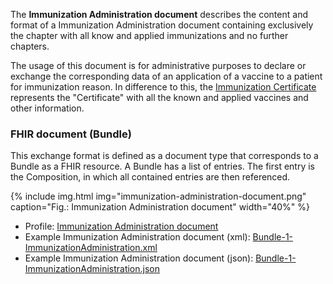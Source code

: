 The **Immunization Administration document** describes the content and format of a Immunization Administration document 
containing exclusively the chapter with all know and applied immunizations and no further chapters.

The usage of this document is for administrative purposes to declare or exchange the corresponding data of an application of a vaccine to a patient for immunization reason.
In difference to this, the [Immunization Certificate](immunization-certificate-document.html) represents the "Certificate" with all the known and applied vaccines and other information.

### FHIR document (Bundle)
This exchange format is defined as a document type that corresponds to a Bundle as a FHIR resource. 
A Bundle has a list of entries. The first entry is the Composition, in which all contained entries are then referenced.

{% include img.html img="immunization-administration-document.png" caption="Fig.: Immunization Administration document" width="40%" %}
  
* Profile: [Immunization Administration document](StructureDefinition-ch-vacd-document-immunization-administration.html)
* Example Immunization Administration document (xml): [Bundle-1-ImmunizationAdministration.xml](Bundle-1-ImmunizationAdministration.xml.html)
* Example Immunization Administration document (json): [Bundle-1-ImmunizationAdministration.json](Bundle-1-ImmunizationAdministration.json.html)